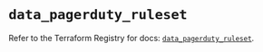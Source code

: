 # `data_pagerduty_ruleset`

Refer to the Terraform Registry for docs: [`data_pagerduty_ruleset`](https://registry.terraform.io/providers/pagerduty/pagerduty/3.26.1/docs/data-sources/ruleset).
